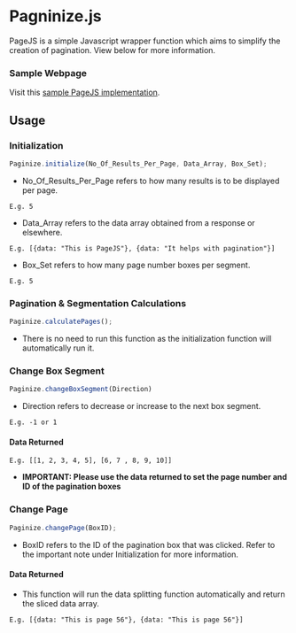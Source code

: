 # Pagninize.js
PageJS is a simple Javascript wrapper function which aims to simplify the creation of pagination. View below for more information.

### Sample Webpage
Visit this [sample PageJS implementation](https://javascriptaddict.github.io/Singapore-Traffic-Camera-Webpage "Singapore Traffic Camera Webpage").


## Usage
### Initialization
```javascript
Paginize.initialize(No_Of_Results_Per_Page, Data_Array, Box_Set);
```
* No_Of_Results_Per_Page refers to how many results is to be displayed per page. 
```
E.g. 5
```
* Data_Array refers to the data array obtained from a response or elsewhere. 
```
E.g. [{data: "This is PageJS"}, {data: "It helps with pagination"}]
```
* Box_Set refers to how many page number boxes per segment. 
```
E.g. 5
```
### Pagination & Segmentation Calculations
```javascript
Paginize.calculatePages();
```
* There is no need to run this function as the initialization function will automatically run it.
### Change Box Segment
```javascript
Paginize.changeBoxSegment(Direction)
```
* Direction refers to decrease or increase to the next box segment.
```
E.g. -1 or 1
```
#### Data Returned
```
E.g. [[1, 2, 3, 4, 5], [6, 7 , 8, 9, 10]]
```
* **IMPORTANT: Please use the data returned to set the page number and ID of the pagination boxes**
### Change Page
```javascript
Paginize.changePage(BoxID);
```
* BoxID refers to the ID of the pagination box that was clicked. Refer to the important note under Initialization for more information.

#### Data Returned
* This function will run the data splitting function automatically and return the sliced data array.
```
E.g. [{data: "This is page 56"}, {data: "This is page 56"}]
```
